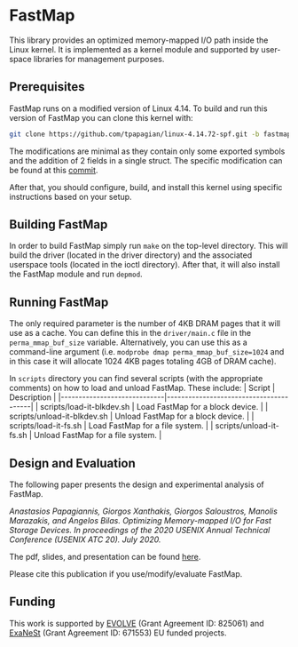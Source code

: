 # FastMap

This library provides an optimized memory-mapped I/O path inside the Linux kernel. It is implemented as a kernel module and supported by user-space libraries for management purposes.

## Prerequisites

FastMap runs on a modified version of Linux 4.14. To build and run this version of FastMap you can clone this kernel with:
```bash
git clone https://github.com/tpapagian/linux-4.14.72-spf.git -b fastmap
```

The modifications are minimal as they contain only some exported symbols and the addition of 2 fields in a single struct. The specific modification can be found at this [commit](https://github.com/tpapagian/linux-4.14.72-spf/commit/fdca6433c36bad7977ca019470225c54a4ef8fb7).

After that, you should configure, build, and install this kernel using specific instructions based on your setup.

## Building FastMap

In order to build FastMap simply run ```make``` on the top-level directory. This will build the driver (located in the driver directory) and the associated userspace tools (located in the ioctl directory). After that, it will also install the FastMap module and run ```depmod```.

## Running FastMap

The only required parameter is the number of 4KB DRAM pages that it will use as a cache. You can define this in the ```driver/main.c``` file in the
```perma_mmap_buf_size``` variable. Alternatively, you can use this as a command-line argument (i.e. ```modprobe dmap perma_mmap_buf_size=1024``` and in this case it will allocate 1024 4KB pages totaling 4GB of DRAM cache).

In ```scripts``` directory you can find several scripts (with the appropriate comments) on how to load and unload FastMap. These include:
| Script                      | Description                            |
|-----------------------------|----------------------------------------|
| scripts/load-it-blkdev.sh   | Load FastMap for a block device.       |
| scripts/unload-it-blkdev.sh | Unload FastMap for a block device.     |
| scripts/load-it-fs.sh       | Load FastMap for a file system.        |
| scripts/unload-it-fs.sh     | Unload FastMap for a file system.      |

## Design and Evaluation

The following paper presents the design and experimental analysis of FastMap.

*Anastasios Papagiannis, Giorgos Xanthakis, Giorgos Saloustros, Manolis Marazakis, and Angelos Bilas. Optimizing Memory-mapped I/O for Fast Storage Devices. In proceedings of the 2020 USENIX Annual Technical Conference (USENIX ATC 20). July 2020.*

The pdf, slides, and presentation can be found [here](https://www.usenix.org/conference/atc20/presentation/papagiannis).

Please cite this publication if you use/modify/evaluate FastMap.

## Funding 

This work is supported by [EVOLVE](https://www.evolve-h2020.eu/) (Grant Agreement ID: 825061) and [ExaNeSt](http://www.exanest.eu/) (Grant Agreement ID: 671553) EU funded projects.